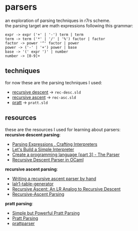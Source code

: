 # parsers
an exploration of parsing techniques in r7rs scheme.  
the parsing target are math expressions following this grammar:  

```
expr -> expr ('+' | '-') term | term
term -> term ('*' | '/' | '%') factor | factor
factor -> power '^' factor | power
power -> ('-' | '+') power | base
base -> '(' expr ')' | number
number -> [0-9]+
```

## techniques
for now these are the parsing techniques I used:  
- [recursive descent](https://en.wikipedia.org/wiki/Recursive_descent_parser) -> `rec-desc.sld`
- [recursive ascent](https://en.wikipedia.org/wiki/Recursive_ascent_parser) -> `rec-asc.sld`
- [pratt](https://en.wikipedia.org/wiki/Operator-precedence_parser#Pratt_parsing) -> `pratt.sld`

## resources
these are the resources I used for learning about parsers:  
**recursive descent parsing**:  
- [Parsing Expressions . Crafting Interpreters](https://craftinginterpreters.com/parsing-expressions.html) 
- [Let's Build a Simple Interpreter](https://ruslanspivak.com/lsbasi-part7/)
- [Create a programming language [part 3] - The Parser](https://www.youtube.com/watch?v=4HW3RAoWMpg)
- [Recursive Descent Parser in OCaml](https://www.youtube.com/watch?v=5RVyIP5p5aM)

**recursive ascent parsing**:
- [Writing a recursive ascent parser by hand](https://www.abubalay.com/blog/2018/04/08/recursive-ascent)
- [lalr1-table-generator](https://github.com/alexpizarroj/lalr1-table-generator)
- [Recursive Ascent: An LR Analog to Recursive Descent](https://dl.acm.org/doi/pdf/10.1145/47907.47909)
- [Recursive-Ascent Parsing](https://dl.acm.org/doi/pdf/10.5555/770818.770849)

**pratt parsing**:
- [Simple but Powerful Pratt Parsing](https://matklad.github.io/2020/04/13/simple-but-powerful-pratt-parsing.html)
- [Pratt Parsing](https://dev.to/jrop/pratt-parsing)
- [prattparser](https://github.com/richardjennings/prattparser)

